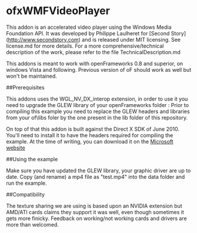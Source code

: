 ofxWMFVideoPlayer
========================

This addon is an accelerated video player using the Windows Media Foundation API. 
It was developed by Philippe Laulheret for [Second Story] (http://www.secondstory.com) and is released under MIT licensing. See license.md for more details. 
For a more comprehensive/technical description of the work, please refer to the file TechnicalDescription.md

This addons is meant to work with openFrameworks 0.8 and superior, on windows Vista and following.
Previous version of oF should work as well but won't be maintained.

##Prerequisites 

This addons uses the WGL_NV_DX_interop extension, in order to use it you need to upgrade the GLEW library of your openFrameworks folder :
Prior to compiling this example you need to replace the GLEW headers and libraries from your of\libs foler by the one present in the lib folder of this repository.

On top of that this addon is built against the Direct X SDK of June 2010. You'll need to install it to have the headers required for compiling the example. At the time of writing, you can download it on the [Microsoft website](http://www.microsoft.com/en-us/download/details.aspx?id=6812)


##Using the example

Make sure you have updated the GLEW library, your graphic driver are up to date.
Copy (and rename) a mp4 file as "test.mp4" into the data folder and run the example.


##Compatibility 

The texture sharing we are using is based upon an NVIDIA extension but AMD/ATI cards claims they support it was well, even though sometimes it gets more finicky.
Feedback on working/not working cards and drivers are more than welcomed.


